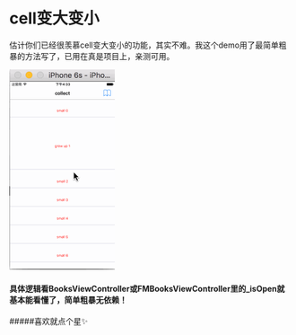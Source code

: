 # cell变大变小

估计你们已经很羡慕cell变大变小的功能，其实不难。我这个demo用了最简单粗暴的方法写了，已用在真是项目上，亲测可用。

![](https://raw.githubusercontent.com/brainHaert/CellChange/master/Untitled111.gif)

#### 具体逻辑看BooksViewController或FMBooksViewController里的_isOpen就基本能看懂了，简单粗暴无依赖！

#####喜欢就点个星✨
